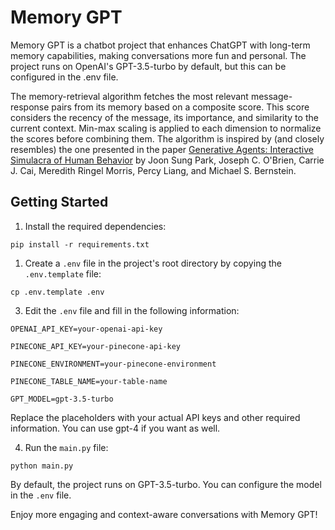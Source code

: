 # Memory GPT

Memory GPT is a chatbot project that enhances ChatGPT with long-term memory capabilities, making conversations more fun and personal. The project runs on OpenAI's GPT-3.5-turbo by default, but this can be configured in the .env file.

The memory-retrieval algorithm fetches the most relevant message-response pairs from its memory based on a composite score. This score considers the recency of the message, its importance, and similarity to the current context. Min-max scaling is applied to each dimension to normalize the scores before combining them. The algorithm is inspired by (and closely resembles) the one presented in the paper [Generative Agents: Interactive Simulacra of Human Behavior](https://arxiv.org/abs/2304.03442) by Joon Sung Park, Joseph C. O'Brien, Carrie J. Cai, Meredith Ringel Morris, Percy Liang, and Michael S. Bernstein.


## Getting Started
1. Install the required dependencies:

`pip install -r requirements.txt`


1. Create a `.env` file in the project's root directory by copying the `.env.template` file:

`cp .env.template .env`


3. Edit the `.env` file and fill in the following information:


```
OPENAI_API_KEY=your-openai-api-key

PINECONE_API_KEY=your-pinecone-api-key

PINECONE_ENVIRONMENT=your-pinecone-environment

PINECONE_TABLE_NAME=your-table-name

GPT_MODEL=gpt-3.5-turbo
```


Replace the placeholders with your actual API keys and other required information. You can use gpt-4 if you want as well.

4. Run the `main.py` file:

`python main.py`

By default, the project runs on GPT-3.5-turbo. You can configure the model in the `.env` file.

Enjoy more engaging and context-aware conversations with Memory GPT!
